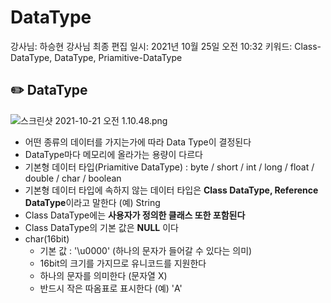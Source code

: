 # DataType

강사님: 하승현 강사님
최종 편집 일시: 2021년 10월 25일 오전 10:32
키워드: Class-DataType, DataType, Priamitive-DataType

## ✏️  DataType

![스크린샷 2021-10-21 오전 1.10.48.png](DataType%20866db0cf64f14ffa9c8095ce9b5da5b8/%E1%84%89%E1%85%B3%E1%84%8F%E1%85%B3%E1%84%85%E1%85%B5%E1%86%AB%E1%84%89%E1%85%A3%E1%86%BA_2021-10-21_%E1%84%8B%E1%85%A9%E1%84%8C%E1%85%A5%E1%86%AB_1.10.48.png)

- 어떤 종류의 데이터를 가지는가에 따라 Data Type이 결정된다
- DataType마다 메모리에 올라가는 용량이 다르다
- 기본형 데이터 타입(Priamitive DataType) : byte / short / int / long / float / double / char / boolean
- 기본형 데이터 타입에 속하지 않는 데이터 타입은 **Class DataType, Reference DataType**이라고 말한다 (예) String
- Class DataType에는 **사용자가 정의한 클래스 또한 포함된다**
- Class DataType의 기본 값은 **NULL** 이다
- char(16bit)
    - 기본 값 : '\u0000' (하나의 문자가 들어갈 수 있다는 의미)
    - 16bit의 크기를 가지므로 유니코드를 지원한다
    - 하나의 문자를 의미한다 (문자열 X)
    - 반드시 작은 따옴표로 표시한다 (예) 'A'